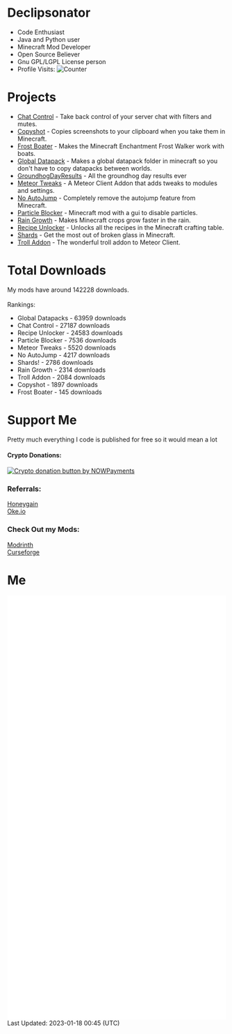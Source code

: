 # Declipsonator
- Code Enthusiast
- Java and Python user
- Minecraft Mod Developer
- Open Source Believer
- Gnu GPL/LGPL License person
- Profile Visits: <img src="https://c.andyhoppe.com/1649759421" style="border:none" alt="Counter"/>
# Projects
- [Chat Control](https://github.com/Declipsonator/Chat-Control) - Take back control of your server chat with filters and mutes.
- [Copyshot](https://github.com/Declipsonator/Copyshot) - Copies screenshots to your clipboard when you take them in Minecraft.
- [Frost Boater](https://github.com/Declipsonator/Frost-Boater) - Makes the Minecraft Enchantment Frost Walker work with boats.
- [Global Datapack](https://github.com/Declipsonator/Global-Datapack) - Makes a global datapack folder in minecraft so you don't have to copy datapacks between worlds.
- [GroundhogDayResults](https://github.com/Declipsonator/GroundhogDayResults) - All the groundhog day results ever
- [Meteor Tweaks](https://github.com/Declipsonator/Meteor-Tweaks) - A Meteor Client Addon that adds tweaks to modules and settings.
- [No AutoJump](https://github.com/Declipsonator/No-AutoJump) - Completely remove the autojump feature from Minecraft.
- [Particle Blocker](https://github.com/Declipsonator/Particle-Blocker) - Minecraft mod with a gui to disable particles.
- [Rain Growth](https://github.com/Declipsonator/Rain-Growth) - Makes Minecraft crops grow faster in the rain.
- [Recipe Unlocker](https://github.com/Declipsonator/Recipe-Unlocker) - Unlocks all the recipes in the Minecraft crafting table.
- [Shards](https://github.com/Declipsonator/Shards) - Get the most out of broken glass in Minecraft.
- [Troll Addon](https://github.com/Declipsonator/Troll-Addon) - The wonderful troll addon to Meteor Client.


# Total Downloads
My mods have around 142228 downloads. \
\
Rankings:
- Global Datapacks - 63959 downloads  
- Chat Control - 27187 downloads  
- Recipe Unlocker - 24583 downloads  
- Particle Blocker - 7536 downloads  
- Meteor Tweaks - 5520 downloads  
- No AutoJump - 4217 downloads  
- Shards! - 2786 downloads  
- Rain Growth - 2314 downloads  
- Troll Addon - 2084 downloads  
- Copyshot - 1897 downloads  
- Frost Boater - 145 downloads  


# Support Me
Pretty much everything I code is published for free so it would mean a lot
#### Crypto Donations:
<a href="https://nowpayments.io/donation?api_key=BB09K8J-KVRMFN9-NXNBC94-1SXPDD8" target="_blank">
 <img src="https://nowpayments.io/images/embeds/donation-button-black.svg" alt="Crypto donation button by NOWPayments">
</a>

### Referrals:
[Honeygain](https://r.honeygain.me/JH185B5145)\
[Oke.io](https://oke.io/ref/declips)

### Check Out my Mods:
[Modrinth](https://oke.io/CIcWSn5)\
[Curseforge](https://oke.io/j87up)

# Me
<img align="center" src="/github-metrics.svg" alt="Metrics">
Last Updated: 2023-01-18 00:45 (UTC)
